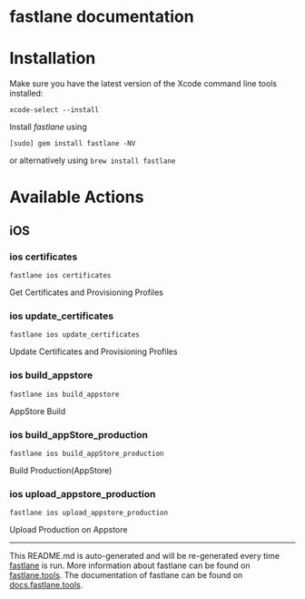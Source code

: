 fastlane documentation
================
# Installation

Make sure you have the latest version of the Xcode command line tools installed:

```
xcode-select --install
```

Install _fastlane_ using
```
[sudo] gem install fastlane -NV
```
or alternatively using `brew install fastlane`

# Available Actions
## iOS
### ios certificates
```
fastlane ios certificates
```
Get Certificates and Provisioning Profiles
### ios update_certificates
```
fastlane ios update_certificates
```
Update Certificates and Provisioning Profiles
### ios build_appstore
```
fastlane ios build_appstore
```
AppStore Build
### ios build_appStore_production
```
fastlane ios build_appStore_production
```
Build Production(AppStore)
### ios upload_appstore_production
```
fastlane ios upload_appstore_production
```
Upload Production on Appstore

----

This README.md is auto-generated and will be re-generated every time [fastlane](https://fastlane.tools) is run.
More information about fastlane can be found on [fastlane.tools](https://fastlane.tools).
The documentation of fastlane can be found on [docs.fastlane.tools](https://docs.fastlane.tools).
